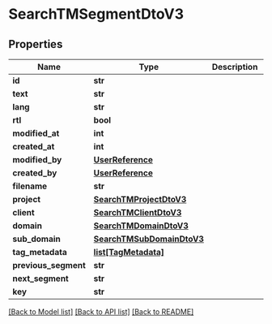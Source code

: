 # SearchTMSegmentDtoV3

## Properties
Name | Type | Description | Notes
------------ | ------------- | ------------- | -------------
**id** | **str** |  | [optional] 
**text** | **str** |  | [optional] 
**lang** | **str** |  | [optional] 
**rtl** | **bool** |  | [optional] 
**modified_at** | **int** |  | [optional] 
**created_at** | **int** |  | [optional] 
**modified_by** | [**UserReference**](UserReference.md) |  | [optional] 
**created_by** | [**UserReference**](UserReference.md) |  | [optional] 
**filename** | **str** |  | [optional] 
**project** | [**SearchTMProjectDtoV3**](SearchTMProjectDtoV3.md) |  | [optional] 
**client** | [**SearchTMClientDtoV3**](SearchTMClientDtoV3.md) |  | [optional] 
**domain** | [**SearchTMDomainDtoV3**](SearchTMDomainDtoV3.md) |  | [optional] 
**sub_domain** | [**SearchTMSubDomainDtoV3**](SearchTMSubDomainDtoV3.md) |  | [optional] 
**tag_metadata** | [**list[TagMetadata]**](TagMetadata.md) |  | [optional] 
**previous_segment** | **str** |  | [optional] 
**next_segment** | **str** |  | [optional] 
**key** | **str** |  | [optional] 

[[Back to Model list]](../README.md#documentation-for-models) [[Back to API list]](../README.md#documentation-for-api-endpoints) [[Back to README]](../README.md)


